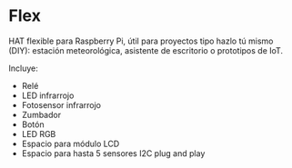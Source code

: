 <!--
---
name: Anavi Flex
class: board
type: io,led,multi,relay,sensor
formfactor: HAT
manufacturer: Anavi
collected: Otro
description: RabbitMax Flex is a Raspberry Pi HAT board for IoT with an IR transmitter and receiver, relay, button, buzzer, RGB LED,  5x cable slots for I2C sensors, and a slot for 16x2 LCD display module.
url: http://anavi.technology/
github: https://github.com/AnaviTech/anavi-examples
buy: https://www.indiegogo.com/projects/rabbitmax-flex-raspberry-pi-hat-for-iot
image: 'anavi-flex.png'
pincount: 40
eeprom: yes
power:
  '1':
  '2':
ground:
  '6':
  '9':
  '14':
  '20':
  '25':
  '30':
  '34':
  '39':
pin:
  '3':
    mode: i2c
  '5':
    mode: i2c
  '7':
    name: LCD Display (RS)
  '11':
    name: IR LED
  '12':
    name: IR Receiver
  '13':
    name: LCD Display (Data 0)
  '15':
    name: LCD Display (Data 1)
  '19':
    name: LCD Display (Data 2)
  '21':
    name: LCD Display (Data 3)
  '23':
    name: Button
    mode: input
    active: low
  '29':
    name: Relay
  '31':
    name: Piezo Buzzer
  '33':
    name: RGB LED (blue)
  '35':
    name: RGB LED (green)
  '37':
    name: RGB LED (red)
  '40':
    name: LCD Display (E)
-->
# Flex

HAT flexible para Raspberry Pi, útil para proyectos tipo hazlo tú mismo (DIY): estación meteorológica, asistente de escritorio o prototipos de IoT.

Incluye:

* Relé
* LED infrarrojo
* Fotosensor infrarrojo
* Zumbador
* Botón
* LED RGB
* Espacio para módulo LCD
* Espacio para hasta 5 sensores I2C plug and play
